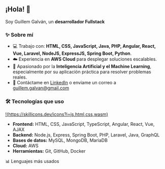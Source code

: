 ## ¡Hola! 👋

Soy Guillem Galván, un **desarrollador Fullstack**

### ✨ Sobre mí

* 💻 Trabajo con: **HTML, CSS, JavaScript, Java, PHP, Angular, React, Vue, Laravel, NodeJS, ExpressJS, Spring Boot, Python**.
* ☁️ Experiencia en **AWS Cloud** para desplegar soluciones escalables.
* 🌱 Apasionado por la **Inteligencia Artificial y el Machine Learning**, especialmente por su aplicación práctica para resolver problemas reales.
* 📧 Contáctame en [LinkedIn](https://www.linkedin.com/in/guillem-galvan/) o enviame un correo a guillem.galvan@gmail.com

### 🛠️ Tecnologías que uso
[!(https://skillicons.dev/icons?i=js,html,css,wasm)](https://skillicons.dev)

* **Frontend:** HTML, CSS, JavaScript, TypeScript, Angular, React, Vue, AJAX
* **Backend:** Node.js, Express, Spring Boot, PHP, Laravel, Java, GraphQL
* **Bases de datos:** MySQL, MongoDB, MariaDB
* **Cloud:** AWS
* **Herramientas:** Git, GitHub, Docker


📊 Lenguajes más usados




